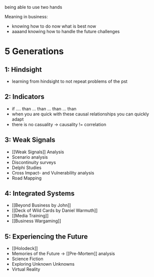being able to use two hands

Meaning in business:
- knowing how to do now what is best now
- aaaand knowing how to handle the future challenges

# 5 Generations
## 1: Hindsight
- learning from hindsight to not repeat problems of the pst

## 2: Indicators
- if .... than ... than ... than ... than
- when you are quick with these causal relationships you can quickly adapt
- there is no casuality -> causality != correlation

## 3: Weak Signals
- [[Weak Signals]] Analysis
- Scenario analysis
- Discontinuity surveys
- Delphi Studies
- Cross Impact- and Vulnerability analysis
- Road Mapping

## 4: Integrated Systems
- [[Beyond Business by John]]
- [[Deck of Wild Cards by Daniel Warmuth]]
- [[Media Training]]
- [[Business Wargaming]]

## 5: Experiencing the Future
- [[Holodeck]]
- Memories of the Future -> [[Pre-Mortem]] analysis
- Science Fiction
- Exploring Unknown Unknowns
- Virtual Reality


